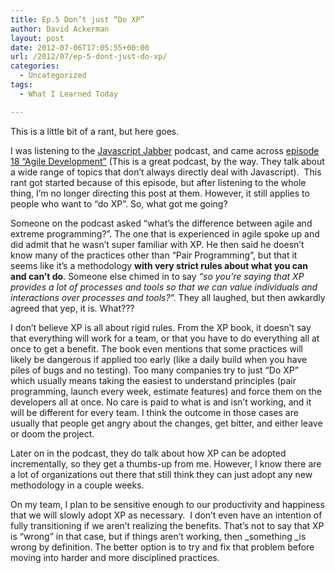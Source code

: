 ```yaml
---
title: Ep.5 Don’t just “Do XP”
author: David Ackerman
layout: post
date: 2012-07-06T17:05:55+00:00
url: /2012/07/ep-5-dont-just-do-xp/
categories:
  - Uncategorized
tags:
  - What I Learned Today

---
```

This is a little bit of a rant, but here goes.

I was listening to the [Javascript Jabber][1] podcast, and came across [episode 18 &#8220;Agile Development&#8221;][2] (This is a great podcast, by the way. They talk about a wide range of topics that don&#8217;t always directly deal with Javascript).  This rant got started because of this episode, but after listening to the whole thing, I&#8217;m no longer directing this post at them. However, it still applies to people who want to &#8220;do XP&#8221;. So, what got me going?

Someone on the podcast asked &#8220;what&#8217;s the difference between agile and extreme programming?&#8221;. The one that is experienced in agile spoke up and did admit that he wasn&#8217;t super familiar with XP. He then said he doesn&#8217;t know many of the practices other than &#8220;Pair Programming&#8221;, but that it seems like it&#8217;s a methodology **with very strict rules about what you can and can&#8217;t do**. Someone else chimed in to say _&#8220;so you&#8217;re saying that XP provides a lot of processes and tools so that we can value individuals and interactions over processes and tools?_&#8220;. They all laughed, but then awkardly agreed that yep, it is. What???

I don&#8217;t believe XP is all about rigid rules. From the XP book, it doesn&#8217;t say that everything will work for a team, or that you have to do everything all at once to get a benefit. The book even mentions that some practices will likely be dangerous if applied too early (like a daily build when you have piles of bugs and no testing). Too many companies try to just &#8220;Do XP&#8221; which usually means taking the easiest to understand principles (pair programming, launch every week, estimate features) and force them on the developers all at once. No care is paid to what is and isn&#8217;t working, and it will be different for every team. I think the outcome in those cases are usually that people get angry about the changes, get bitter, and either leave or doom the project.

Later on in the podcast, they do talk about how XP can be adopted incrementally, so they get a thumbs-up from me. However, I know there are a lot of organizations out there that still think they can just adopt any new methodology in a couple weeks.

On my team, I plan to be sensitive enough to our productivity and happiness that we will slowly adopt XP as necessary.  I don&#8217;t even have an intention of fully transitioning if we aren&#8217;t realizing the benefits. That&#8217;s not to say that XP is &#8220;wrong&#8221; in that case, but if things aren&#8217;t working, then _something _is wrong by definition. The better option is to try and fix that problem before moving into harder and more disciplined practices.

 [1]: http://javascriptjabber.com/
 [2]: http://javascriptjabber.com/018-jsj-agile-development/